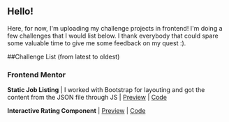 ## Hello!

Here, for now, I'm uploading my challenge projects in frontend! I'm doing a few challenges that I would list below. I thank everybody that could spare some valuable time to give me some feedback on my quest :).

##Challenge List (from latest to oldest)

### Frontend Mentor

**Static Job Listing** |
I worked with Bootstrap for layouting and got the content from the JSON file through JS | <a href="https://tarisa-zz.github.io/tarisa-zz/static-job-listings-master/" target="_blank">Preview</a> | <a href="https://https://github.com/tarisa-zz/tarisa-zz/tree/main/static-job-listings-master" target="_blank">Code</a>

**Interactive Rating Component** | <a href="https://tarisa-zz.github.io/tarisa-zz/interactive-rating-component-main/" target="_blank">Preview</a> | <a href="https://github.com/tarisa-zz/tarisa-zz/tree/main/interactive-rating-component-main" target="_blank">Code</a>
